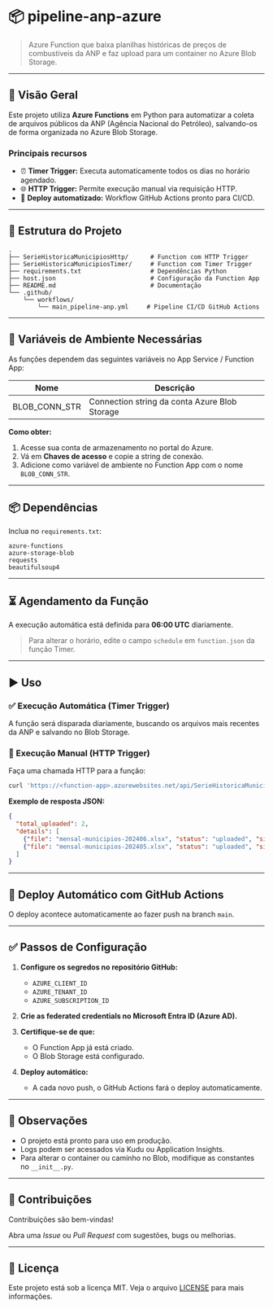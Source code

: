 # 📦 pipeline-anp-azure

> Azure Function que baixa planilhas históricas de preços de combustíveis da ANP e faz upload para um container no Azure Blob Storage.

---

## 📌 Visão Geral

Este projeto utiliza **Azure Functions** em Python para automatizar a coleta de arquivos públicos da ANP (Agência Nacional do Petróleo), salvando-os de forma organizada no Azure Blob Storage.

### Principais recursos

- ⏰ **Timer Trigger:** Executa automaticamente todos os dias no horário agendado.
- 🌐 **HTTP Trigger:** Permite execução manual via requisição HTTP.
- 🚀 **Deploy automatizado:** Workflow GitHub Actions pronto para CI/CD.

---

## 🧱 Estrutura do Projeto

```text
.
├── SerieHistoricaMunicipiosHttp/      # Function com HTTP Trigger
├── SerieHistoricaMunicipiosTimer/     # Function com Timer Trigger
├── requirements.txt                   # Dependências Python
├── host.json                          # Configuração da Function App
├── README.md                          # Documentação
└── .github/
    └── workflows/
        └── main_pipeline-anp.yml     # Pipeline CI/CD GitHub Actions
```

---

## 🔐 Variáveis de Ambiente Necessárias

As funções dependem das seguintes variáveis no App Service / Function App:

| Nome           | Descrição                                 |
|----------------|-------------------------------------------|
| BLOB_CONN_STR  | Connection string da conta Azure Blob Storage |

**Como obter:**
1. Acesse sua conta de armazenamento no portal do Azure.
2. Vá em **Chaves de acesso** e copie a string de conexão.
3. Adicione como variável de ambiente no Function App com o nome `BLOB_CONN_STR`.

---

## 📦 Dependências

Inclua no `requirements.txt`:

```text
azure-functions
azure-storage-blob
requests
beautifulsoup4
```

---

## ⏳ Agendamento da Função

A execução automática está definida para **06:00 UTC** diariamente.

> Para alterar o horário, edite o campo `schedule` em `function.json` da função Timer.

---

## ▶️ Uso

### ✅ Execução Automática (Timer Trigger)
A função será disparada diariamente, buscando os arquivos mais recentes da ANP e salvando no Blob Storage.

### 🔘 Execução Manual (HTTP Trigger)
Faça uma chamada HTTP para a função:

```bash
curl 'https://<function-app>.azurewebsites.net/api/SerieHistoricaMunicipiosHttp?code=<FUNCTION_KEY>'
```

**Exemplo de resposta JSON:**

```json
{
  "total_uploaded": 2,
  "details": [
    {"file": "mensal-municipios-202406.xlsx", "status": "uploaded", "size_bytes": 123456},
    {"file": "mensal-municipios-202405.xlsx", "status": "uploaded", "size_bytes": 120000}
  ]
}
```

---

## 🚀 Deploy Automático com GitHub Actions

O deploy acontece automaticamente ao fazer push na branch `main`.


---

## ✅ Passos de Configuração

1. **Configure os segredos no repositório GitHub:**
   - `AZURE_CLIENT_ID`
   - `AZURE_TENANT_ID`
   - `AZURE_SUBSCRIPTION_ID`

2. **Crie as federated credentials no Microsoft Entra ID (Azure AD).**

3. **Certifique-se de que:**
   - O Function App já está criado.
   - O Blob Storage está configurado.

4. **Deploy automático:**
   - A cada novo push, o GitHub Actions fará o deploy automaticamente.

---

## 🧪 Observações

- O projeto está pronto para uso em produção.
- Logs podem ser acessados via Kudu ou Application Insights.
- Para alterar o container ou caminho no Blob, modifique as constantes no `__init__.py`.

---

## 🤝 Contribuições

Contribuições são bem-vindas!

Abra uma *Issue* ou *Pull Request* com sugestões, bugs ou melhorias.

---

## 📄 Licença

Este projeto está sob a licença MIT. Veja o arquivo [LICENSE](LICENSE) para mais informações.